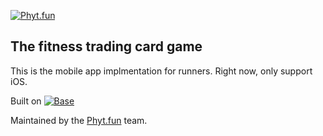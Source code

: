 [![Phyt.fun](https://rsg5uys7zq.ufs.sh/f/AMgtrA9DGKkFMUTjduLds9Ke5rJLCOUvWaxIh3GcpZF8DQum)](https://phyt.fun)

## The fitness trading card game

This is the mobile app implmentation for runners. Right now, only support iOS.

Built on [![Base](https://rsg5uys7zq.ufs.sh/f/AMgtrA9DGKkFpbruzyMtMnvHFeBXxkNgQbCsm2pT8zAjPK5G)](https://www.base.org/)

Maintained by the [Phyt.fun](https://phyt.fun) team.

